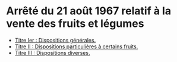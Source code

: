 # Arrêté du 21 août 1967 relatif à la vente des fruits et légumes

- [Titre Ier : Dispositions générales.](titre-ier)
- [Titre II : Dispositions particulières à certains fruits.](titre-ii)
- [Titre III : Dispositions diverses.](titre-iii)
